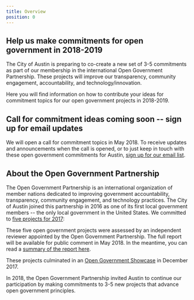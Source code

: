 ```yaml
---
title: Overview
position: 0
---
```


## Help us make commitments for open government in 2018-2019

The City of Austin is preparing to co-create a new set of 3-5 commitments as part of our membership in the international Open Government Partnership. These projects will improve our transparency, community engagement, accountability, and technology/innovation. 

Here you will find information on how to contribute your ideas for commitment topics for our open government projects in 2018-2019.

## Call for commitment ideas coming soon -- sign up for email updates

We will open a call for commitment topics in May 2018. To receive updates and announcements when the call is opened, or to just keep in touch with these open government commitments for Austin, [sign up for our email list](/projects/OpenGov2018/about/contact). 

## About the Open Government Partnership

The Open Government Partnership is an international organization of member nations dedicated to improving government accountability, transparency, community engagement, and technology practices. The City of Austin joined this partnership in 2016 as one of its first local government members -- the only local government in the United States. We committed to [five projects for 2017](https://opengovpartnership.bloomfire.com/?feed=recent):

These five open government projects were assessed by an independent reviewer appointed by the Open Government Partnership. The full report will be available for public comment in May 2018. In the meantime, you can read a [summary of the report here](https://opengovpartnership.bloomfire.com/posts/3246168-city-s-first-ogp-year-receives-final-review).

These projects culminated in an [Open Government Showcase](https://medium.com/civiqueso/civic-participation-initiatives-the-city-of-austin-open-government-showcase-9be319e6c9d9) in December 2017. 

In 2018, the Open Government Partnership invited Austin to continue our participation by making commitments to 3-5 new projects that advance open government principles. 

